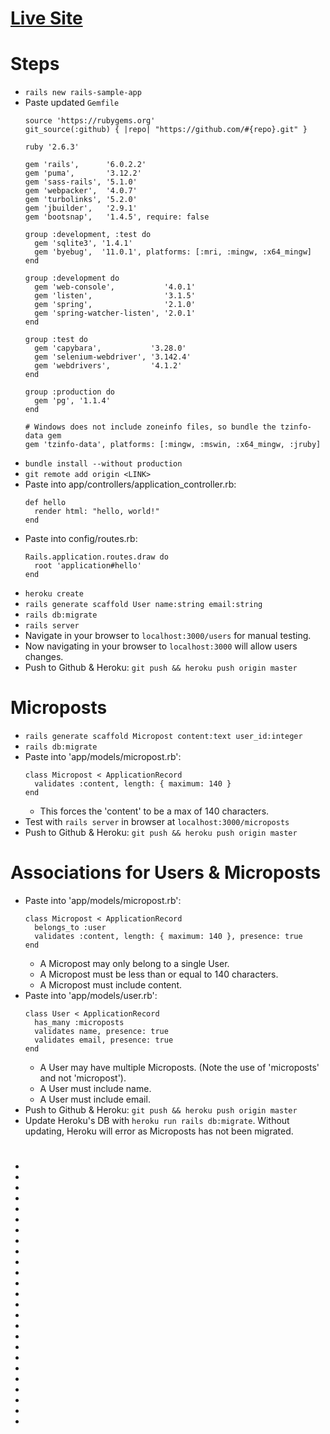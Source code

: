 # [Live Site](https://calm-woodland-78933.herokuapp.com/)

# Steps
  * `rails new rails-sample-app`
  * Paste updated `Gemfile`
    ```
    source 'https://rubygems.org'
    git_source(:github) { |repo| "https://github.com/#{repo}.git" }

    ruby '2.6.3'

    gem 'rails',      '6.0.2.2'
    gem 'puma',       '3.12.2'
    gem 'sass-rails', '5.1.0'
    gem 'webpacker',  '4.0.7'
    gem 'turbolinks', '5.2.0'
    gem 'jbuilder',   '2.9.1'
    gem 'bootsnap',   '1.4.5', require: false

    group :development, :test do
      gem 'sqlite3', '1.4.1'
      gem 'byebug',  '11.0.1', platforms: [:mri, :mingw, :x64_mingw]
    end

    group :development do
      gem 'web-console',           '4.0.1'
      gem 'listen',                '3.1.5'
      gem 'spring',                '2.1.0'
      gem 'spring-watcher-listen', '2.0.1'
    end

    group :test do
      gem 'capybara',           '3.28.0'
      gem 'selenium-webdriver', '3.142.4'
      gem 'webdrivers',         '4.1.2'
    end

    group :production do
      gem 'pg', '1.1.4'
    end

    # Windows does not include zoneinfo files, so bundle the tzinfo-data gem
    gem 'tzinfo-data', platforms: [:mingw, :mswin, :x64_mingw, :jruby]
    ```
  * `bundle install --without production`
  * `git remote add origin <LINK>`
  * Paste into app/controllers/application_controller.rb:
    ```
    def hello
      render html: "hello, world!"
    end
    ```
  * Paste into config/routes.rb:
    ```
    Rails.application.routes.draw do
      root 'application#hello'
    end
    ```
  * `heroku create`
  * `rails generate scaffold User name:string email:string`
  * `rails db:migrate`
  * `rails server`
  *  Navigate in your browser to `localhost:3000/users` for manual testing.
  * Now navigating in your browser to `localhost:3000` will allow users changes.
  * Push to Github & Heroku: `git push && heroku push origin master`

# Microposts
  * `rails generate scaffold Micropost content:text user_id:integer`
  * `rails db:migrate`
  * Paste into 'app/models/micropost.rb':
    ```
    class Micropost < ApplicationRecord
      validates :content, length: { maximum: 140 }
    end
    ```
    * This forces the 'content' to be a max of 140 characters.
  * Test with `rails server` in browser at `localhost:3000/microposts`
  * Push to Github & Heroku: `git push && heroku push origin master`

# Associations for Users & Microposts
  * Paste into 'app/models/micropost.rb':
    ```
    class Micropost < ApplicationRecord
      belongs_to :user
      validates :content, length: { maximum: 140 }, presence: true
    end
    ```
    * A Micropost may only belong to a single User.
    * A Micropost must be less than or equal to 140 characters.
    * A Micropost must include content.
  * Paste into 'app/models/user.rb':
    ```
    class User < ApplicationRecord
      has_many :microposts
      validates name, presence: true
      validates email, presence: true
    end
    ```
    * A User may have multiple Microposts. (Note the use of 'microposts' and not 'micropost').
    * A User must include name.
    * A User must include email.
  * Push to Github & Heroku: `git push && heroku push origin master`
  * Update Heroku's DB with `heroku run rails db:migrate`. Without updating, Heroku will error as Microposts has not been migrated.

#  
  * 
  * 
  * 
  * 
  * 
  * 
  * 
  * 
  * 
  * 
  * 
  * 
  * 
  * 
  * 
  * 
  * 
  * 
  * 
  * 
  * 
  * 
  * 
  * 
  * 